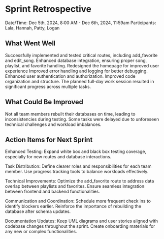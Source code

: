 # Sprint Retrospective

Date/Time: Dec 5th, 2024, 8:00 AM - Dec 6th, 2024, 11:59am
Participants: Lala, Hannah, Patty, Logan

## What Went Well

Successfully implemented and tested critical routes, including add_favorite and edit_song.
Enhanced database integration, ensuring proper song, playlist, and favorite handling.
Redesigned the homepage for improved user experience
Improved error handling and logging for better debugging.
Enhanced user authentication and authorization.
Improved code organization and structure.
The planned full-day work session resulted in significant progress across multiple tasks.

## What Could Be Improved

Not all team members rebuilt their databases on time, leading to inconsistencies during testing.
Some tasks were delayed due to unforeseen technical challenges and workload imbalances.

## Action Items for Next Sprint

Enhanced Testing:
Expand white box and black box testing coverage, especially for new routes and database interactions.

Task Distribution:
Define clearer roles and responsibilities for each team member.
Use progress tracking tools to balance workloads effectively.

Technical Improvements:
Optimize the add_favorite route to address data overlap between playlists and favorites.
Ensure seamless integration between frontend and backend functionalities.

Communication and Coordination:
Schedule more frequent check ins to identify blockers earlier.
Reinforce the importance of rebuilding the database after schema updates.

Documentation Updates:
Keep UML diagrams and user stories aligned with codebase changes throughout the sprint.
Create onboarding materials for any new or complex functionalities.
